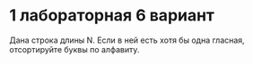 # 1 лабораторная 6 вариант
Дана строка длины N. Если в ней есть хотя бы одна гласная, отсортируйте буквы по алфавиту.

